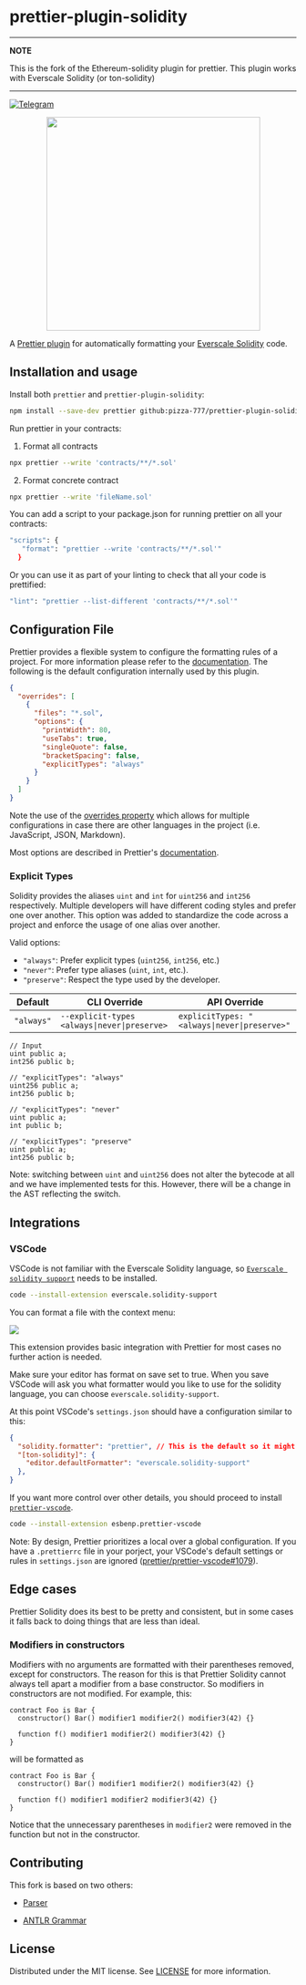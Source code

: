 # prettier-plugin-solidity

---
**NOTE**

This is the fork of the Ethereum-solidity plugin for prettier. This plugin works with Everscale Solidity (or ton-solidity)

---

[![Telegram](/assets/telegram-badge.svg)](https://t.me/tonsolidity)

<p align="center">
  <img width="375" height="375" src="https://user-images.githubusercontent.com/26024499/161311294-fcd187b2-0366-418d-a89b-96848e6adb15.png">
</p>

A [Prettier plugin](https://prettier.io/docs/en/plugins.html) for automatically formatting your [Everscale Solidity](https://github.com/tonlabs/TON-Solidity-Compiler/blob/master/API.md) code.

## Installation and usage

Install both `prettier` and `prettier-plugin-solidity`:

```Bash
npm install --save-dev prettier github:pizza-777/prettier-plugin-solidity
```

Run prettier in your contracts:

1. Format all contracts

```Bash
npx prettier --write 'contracts/**/*.sol'
```

2. Format concrete contract

```Bash
npx prettier --write 'fileName.sol'
```

You can add a script to your package.json for running prettier on all your contracts:

```Bash
"scripts": {
   "format": "prettier --write 'contracts/**/*.sol'"
  }
```

Or you can use it as part of your linting to check that all your code is prettified:

```Bash
"lint": "prettier --list-different 'contracts/**/*.sol'"
```

## Configuration File

Prettier provides a flexible system to configure the formatting rules of a project. For more information please refer to the [documentation](https://prettier.io/docs/en/configuration.html).
The following is the default configuration internally used by this plugin.

```json
{
  "overrides": [
    {
      "files": "*.sol",
      "options": {
        "printWidth": 80,        
        "useTabs": true,
        "singleQuote": false,
        "bracketSpacing": false,
        "explicitTypes": "always"
      }
    }
  ]
}
```

Note the use of the [overrides property](https://prettier.io/docs/en/configuration.html#configuration-overrides) which allows for multiple configurations in case there are other languages in the project (i.e. JavaScript, JSON, Markdown).

Most options are described in Prettier's [documentation](https://prettier.io/docs/en/options.html).

### Explicit Types

Solidity provides the aliases `uint` and `int` for `uint256` and `int256` respectively.
Multiple developers will have different coding styles and prefer one over another.
This option was added to standardize the code across a project and enforce the usage of one alias over another.

Valid options:

- `"always"`: Prefer explicit types (`uint256`, `int256`, etc.)
- `"never"`: Prefer type aliases (`uint`, `int`, etc.).
- `"preserve"`: Respect the type used by the developer.

| Default    | CLI Override                                 | API Override                                 |
| ---------- | -------------------------------------------- | -------------------------------------------- |
| `"always"` | `--explicit-types <always\|never\|preserve>` | `explicitTypes: "<always\|never\|preserve>"` |

```Solidity
// Input
uint public a;
int256 public b;

// "explicitTypes": "always"
uint256 public a;
int256 public b;

// "explicitTypes": "never"
uint public a;
int public b;

// "explicitTypes": "preserve"
uint public a;
int256 public b;
```

Note: switching between `uint` and `uint256` does not alter the bytecode at all and we have implemented tests for this. However, there will be a change in the AST reflecting the switch.

## Integrations

### VSCode

VSCode is not familiar with the Everscale Solidity language, so [`Everscale solidity support`](https://marketplace.visualstudio.com/items?itemName=everscale.solidity-support) needs to be installed.

```Bash
code --install-extension everscale.solidity-support
```

You can format a file with the context menu:

<img src="https://user-images.githubusercontent.com/26024499/161323920-02d2b6a1-59a7-431e-9ccd-7fdf33cb36a4.gif">

This extension provides basic integration with Prettier for most cases no further action is needed.

Make sure your editor has format on save set to true.
When you save VSCode will ask you what formatter would you like to use for the solidity language, you can choose `everscale.solidity-support`.

At this point VSCode's `settings.json` should have a configuration similar to this:

```JSON
{
  "solidity.formatter": "prettier", // This is the default so it might be missing.
  "[ton-solidity]": {
    "editor.defaultFormatter": "everscale.solidity-support"
  },
}
```

If you want more control over other details, you should proceed to install [`prettier-vscode`](https://marketplace.visualstudio.com/items?itemName=esbenp.prettier-vscode).

```Bash
code --install-extension esbenp.prettier-vscode
```

Note: By design, Prettier prioritizes a local over a global configuration. If you have a `.prettierrc` file in your porject, your VSCode's default settings or rules in `settings.json` are ignored ([prettier/prettier-vscode#1079](https://github.com/prettier/prettier-vscode/issues/1079)).

## Edge cases

Prettier Solidity does its best to be pretty and consistent, but in some cases it falls back to doing things that are less than ideal.

### Modifiers in constructors

Modifiers with no arguments are formatted with their parentheses removed, except for constructors. The reason for this is that Prettier Solidity cannot always tell apart a modifier from a base constructor. So modifiers in constructors are not modified. For example, this:

```solidity
contract Foo is Bar {
  constructor() Bar() modifier1 modifier2() modifier3(42) {}

  function f() modifier1 modifier2() modifier3(42) {}
}
```

will be formatted as

```solidity
contract Foo is Bar {
  constructor() Bar() modifier1 modifier2() modifier3(42) {}

  function f() modifier1 modifier2 modifier3(42) {}
}
```

Notice that the unnecessary parentheses in `modifier2` were removed in the function but not in the constructor.

## Contributing

This fork is based on two others:

- <a href="https://github.com/pizza-777/parser/tree/ton-solidity-module">Parser</a>

- <a href="https://github.com/pizza-777/antlr/tree/ton-solidity">ANTLR Grammar</a>

## License

Distributed under the MIT license. See [LICENSE](LICENSE) for more information.
